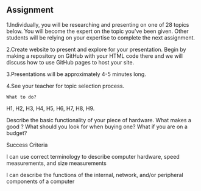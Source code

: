 ## Assignment
1.Individually, you will be researching and presenting on one of 28 topics below. You will become the expert on the topic you've been given. Other students will be relying on your expertise to complete the next assignment.

2.Create website to present and explore for your presentation. Begin by making a repository on GitHub with your HTML code there and we will discuss how to use GitHub pages to host your site.

3.Presentations will be approximately 4-5 minutes long.

4.See your teacher for topic selection process.

    What to do?

H1, H2, H3, H4, H5, H6, H7, H8, H9.

Describe the basic functionality of your piece of hardware.
What makes a good <insert name of hardware piece here> ? What should you look for when buying one? What if you are on a budget?
  
  
  Success Criteria

I can use correct terminology to describe computer hardware, speed measurements, and size measurements			

I can describe the functions of the internal, network, and/or peripheral components of a computer			
